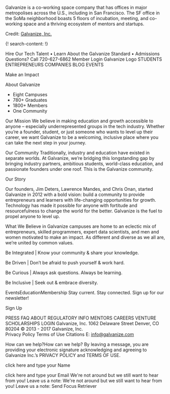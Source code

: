 
Galvanize is a co-working space company that has offices in major metropolises across the U.S., including in San Francisco.  The SF office in the SoMa neighborhood boasts 5 floors of incubation, meeting, and co-working space and a thriving ecosystem of mentors and startups.

Credit: [Galvanize, Inc.](https://www.galvanize.com/)

{! search-content: !}


Hire Our Tech Talent • Learn About the Galvanize Standard • Admissions Questions? Call 720-627-6862       Member Login
Galvanize Logo
STUDENTS 
ENTREPRENEURS 
COMPANIES 
BLOG
EVENTS


Make an Impact

About Galvanize
* Eight Campuses
* 780+ Graduates
* 1800+ Members
* One Community


Our Mission
We believe in making education and growth accessible to anyone – especially underrepresented groups in the tech industry. Whether you’re a founder, student, or just someone who wants to level up their career, we want Galvanize to be a welcoming, inclusive place where you can take the next step in your journey.


Our Community
Traditionally, industry and education have existed in separate worlds. At Galvanize, we’re bridging this longstanding gap by bringing industry partners, ambitious students, world-class education, and passionate founders under one roof. This is the Galvanize community.


Our Story

Our founders, Jim Deters, Lawrence Mandes, and Chris Onan, started Galvanize in 2012 with a bold vision: build a community to provide entrepreneurs and learners with life-changing opportunities for growth. Technology has made it possible for anyone with fortitude and resourcefulness to change the world for the better. Galvanize is the fuel to propel anyone to level up.

What We Believe in
Galvanize campuses are home to an eclectic mix of entrepreneurs, skilled programmers, expert data scientists, and men and women motivated to make an impact. As different and diverse as we all are, we’re united by common values.

Be Integrated | Know your community & share your knowledge.

Be Driven | Don’t be afraid to push yourself & work hard.

Be Curious | Always ask questions. Always be learning.

Be Inclusive | Seek out & embrace diversity.


EventsEducationMembership
Stay current. Stay connected. Sign up for our newsletter!

Sign Up



PRESS
FAQ
ABOUT
REGULATORY INFO
MENTORS
CAREERS
VENTURE
SCHOLARSHIPS
LOGIN
Galvanize, Inc.
1062 Delaware Street
Denver, CO 80204
© 2013 - 2017 Galvanize, Inc.   
Privacy Policy   Terms of Use   Citations
E: info@galvanize.com

How can we help?How can we help?
By leaving a message, you are providing your electronic signature acknowledging and agreeing to Galvanize Inc.’s PRIVACY POLICY and TERMS OF USE.

click here and type your Name

click here and type your Email
We're not around but we still want to hear from you! Leave us a note:
We're not around but we still want to hear from you!  Leave us a note:
Send
Focus Retriever

